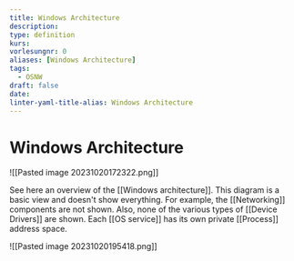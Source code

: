 ```yaml
---
title: Windows Architecture
description: 
type: definition
kurs: 
vorlesungnr: 0
aliases: [Windows Architecture]
tags:
  - OSNW
draft: false
date:
linter-yaml-title-alias: Windows Architecture
---
```


# Windows Architecture

![[Pasted image 20231020172322.png]]

See here an overview of the [[Windows architecture]]. This diagram is a basic view and doesn't show everything. For example, the [[Networking]] components are not shown. Also, none of the various types of [[Device Drivers]] are shown. Each [[OS service]] has its own private [[Process]] address space.

![[Pasted image 20231020195418.png]]